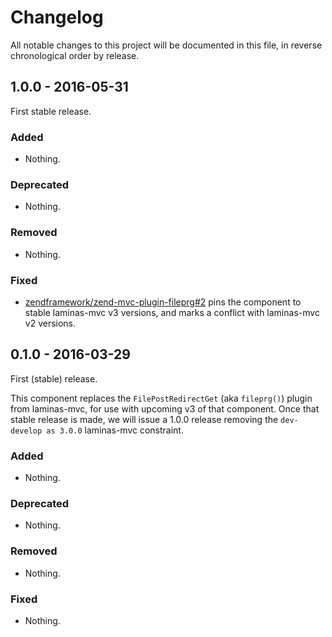 # Changelog

All notable changes to this project will be documented in this file, in reverse chronological order by release.

## 1.0.0 - 2016-05-31

First stable release.

### Added

- Nothing.

### Deprecated

- Nothing.

### Removed

- Nothing.

### Fixed

- [zendframework/zend-mvc-plugin-fileprg#2](https://github.com/zendframework/zend-mvc-plugin-fileprg/pull/2) pins the
  component to stable laminas-mvc v3 versions, and marks a conflict with laminas-mvc
  v2 versions.

## 0.1.0 - 2016-03-29

First (stable) release.

This component replaces the `FilePostRedirectGet` (aka `fileprg()`) plugin from
laminas-mvc, for use with upcoming v3 of that component. Once that stable release
is made, we will issue a 1.0.0 release removing the `dev-develop as 3.0.0`
laminas-mvc constraint.

### Added

- Nothing.

### Deprecated

- Nothing.

### Removed

- Nothing.

### Fixed

- Nothing.
